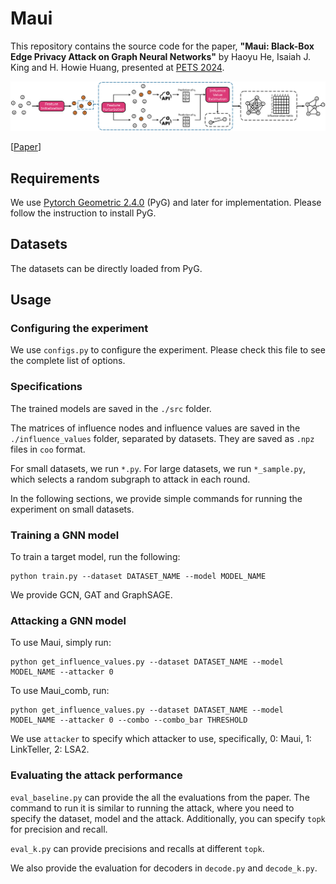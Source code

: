 # Maui

This repository contains the source code for the paper, **"Maui: Black-Box Edge Privacy Attack on Graph Neural Networks"** by Haoyu He, Isaiah J. King and H. Howie Huang, presented at [PETS 2024](https://petsymposium.org/2024/).

![framework](./framework.svg)

[[Paper](https://doi.org/10.56553/popets-2024-0121)]

## Requirements

We use [Pytorch Geometric 2.4.0](https://pytorch-geometric.readthedocs.io/en/stable/) (PyG) and later for implementation. Please follow the instruction to install PyG.

## Datasets

The datasets can be directly loaded from PyG.

## Usage

### Configuring the experiment

We use `configs.py` to configure the experiment. Please check this file to see the complete list of options. 

### Specifications

The trained models are saved in the `./src` folder. 

The matrices of influence nodes and influence values are saved in the `./influence_values` folder, separated by datasets. They are saved as `.npz` files in `coo` format.

For small datasets, we run `*.py`. For large datasets, we run `*_sample.py`, which selects a random subgraph to attack in each round.

In the following sections, we provide simple commands for running the experiment on small datasets. 

### Training a GNN model

To train a target model, run the following:

```
python train.py --dataset DATASET_NAME --model MODEL_NAME
```

We provide GCN, GAT and GraphSAGE.

### Attacking a GNN model

To use Maui, simply run:

```
python get_influence_values.py --dataset DATASET_NAME --model MODEL_NAME --attacker 0
```

To use Maui_comb, run:

```
python get_influence_values.py --dataset DATASET_NAME --model MODEL_NAME --attacker 0 --combo --combo_bar THRESHOLD
```

We use `attacker` to specify which attacker to use, specifically, 0: Maui, 1: LinkTeller, 2: LSA2. 

### Evaluating the attack performance

`eval_baseline.py` can provide the all the evaluations from the paper. The command to run it is similar to running the attack, where you need to specify the dataset, model and the attack. Additionally, you can specify `topk` for precision and recall.

`eval_k.py` can provide precisions and recalls at different `topk`.

We also provide the evaluation for decoders in `decode.py` and `decode_k.py`.
